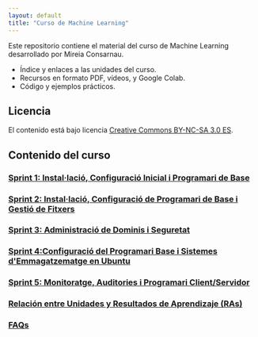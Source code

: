 ```yaml
---
layout: default
title: "Curso de Machine Learning"
---
```


Este repositorio contiene el material del curso de Machine Learning desarrollado por Mireia Consarnau.

- Índice y enlaces a las unidades del curso.
- Recursos en formato PDF, vídeos, y Google Colab.
- Código y ejemplos prácticos.

## Licencia

El contenido está bajo licencia [Creative Commons BY-NC-SA 3.0 ES](LICENSE.md).

## Contenido del curso

### [Sprint 1: Instal·lació, Configuració Inicial i Programari de Base](unidad1/unidad1.md)  
### [Sprint 2: Instal·lació, Configuració de Programari de Base i Gestió de Fitxers](unidad2/unidad2.md)  
### [Sprint 3: Administració de Dominis i Seguretat](unidad3/unidad3.md)  
### [Sprint 4:Configuració del Programari Base i Sistemes d'Emmagatzematge en Ubuntu](unidad4/unidad4.md)  
### [Sprint 5: Monitoratge, Auditories i Programari Client/Servidor](unidad5/unidad5.md)  

### [Relación entre Unidades y Resultados de Aprendizaje (RAs)](ras.md)  

### [FAQs](faqs/faqs.md)  
